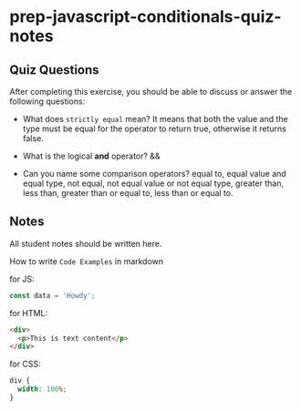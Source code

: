 # prep-javascript-conditionals-quiz-notes

## Quiz Questions

After completing this exercise, you should be able to discuss or answer the following questions:

- What does `strictly equal` mean?
  It means that both the value and the type must be equal for the operator to return true, otherwise it returns false.

- What is the logical **and** operator?
  &&

- Can you name some comparison operators?
  equal to, equal value and equal type, not equal, not equal value or not equal type, greater than, less than, greater than or equal to, less than or equal to.

## Notes

All student notes should be written here.

How to write `Code Examples` in markdown

for JS:

```javascript
const data = 'Howdy';
```

for HTML:

```html
<div>
  <p>This is text content</p>
</div>
```

for CSS:

```css
div {
  width: 100%;
}
```
